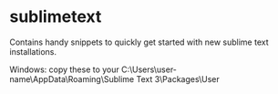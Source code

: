 # sublimetext

Contains handy snippets to quickly get started with new sublime text installations.

Windows: copy these to your C:\Users\user-name\AppData\Roaming\Sublime Text 3\Packages\User
